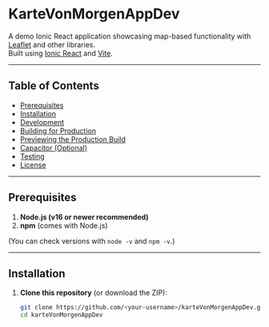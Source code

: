 # KarteVonMorgenAppDev

A demo Ionic React application showcasing map-based functionality with [Leaflet](https://leafletjs.com/) and other libraries.  
Built using [Ionic React](https://ionicframework.com/docs/react) and [Vite](https://vitejs.dev/).

---

## Table of Contents

- [Prerequisites](#prerequisites)
- [Installation](#installation)
- [Development](#development)
- [Building for Production](#building-for-production)
- [Previewing the Production Build](#previewing-the-production-build)
- [Capacitor (Optional)](#capacitor-optional)
- [Testing](#testing)
- [License](#license)

---

## Prerequisites

1. **Node.js (v16 or newer recommended)**
2. **npm** (comes with Node.js)

(You can check versions with `node -v` and `npm -v`.)

---

## Installation

1. **Clone this repository** (or download the ZIP):

   ```bash
   git clone https://github.com/<your-username>/karteVonMorgenAppDev.git
   cd karteVonMorgenAppDev

